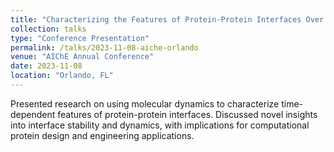 ```yaml
---
title: "Characterizing the Features of Protein-Protein Interfaces Over Time Using Molecular Dynamics"
collection: talks
type: "Conference Presentation"
permalink: /talks/2023-11-08-aiche-orlando
venue: "AIChE Annual Conference"
date: 2023-11-08
location: "Orlando, FL"
---
```


Presented research on using molecular dynamics to characterize time-dependent features of protein-protein interfaces. Discussed novel insights into interface stability and dynamics, with implications for computational protein design and engineering applications.